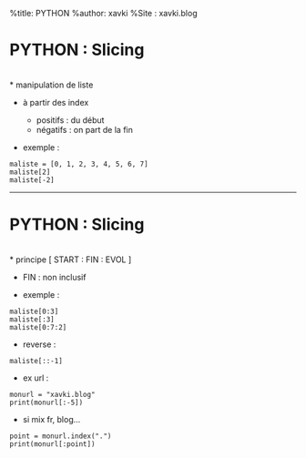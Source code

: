 %title: PYTHON
%author: xavki
%Site : xavki.blog


# PYTHON : Slicing

<br>
* manipulation de liste

* à partir des index
	* positifs : du début
	* négatifs : on part de la fin

* exemple :

```
maliste = [0, 1, 2, 3, 4, 5, 6, 7]
maliste[2]
maliste[-2]
```

-----------------------------------------------------

# PYTHON : Slicing


<br>
* principe [ START : FIN : EVOL ]

* FIN : non inclusif

* exemple :

```
maliste[0:3]
maliste[:3]
maliste[0:7:2]
```

* reverse :

```
maliste[::-1]
```

* ex url :

```
monurl = "xavki.blog"
print(monurl[:-5])
```

* si mix fr, blog...

```
point = monurl.index(".")
print(monurl[:point])
```
